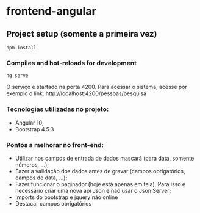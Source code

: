 # frontend-angular

## Project setup (somente a primeira vez)
```
npm install
```

### Compiles and hot-reloads for development
```
ng serve
```
O serviço é startado na porta 4200.
Para acessar o sistema, acesse por exemplo o link: http://localhost:4200/pessoas/pesquisa


### Tecnologias utilizadas no projeto:
* Angular 10;
* Bootstrap 4.5.3

### Pontos a melhorar no front-end:
* Utilizar nos campos de entrada de dados mascará (para data, somente números, ...);
* Fazer a validação dos dados antes de gravar (campos obrigatórios, campos de data, ...);
* Fazer funcionar o paginador (hoje está apenas em tela). Para isso é necessário criar uma nova api Json e não usar o Json Server;
* Imports do bootstrap e jquery não online
* Destacar campos obrigatórios

